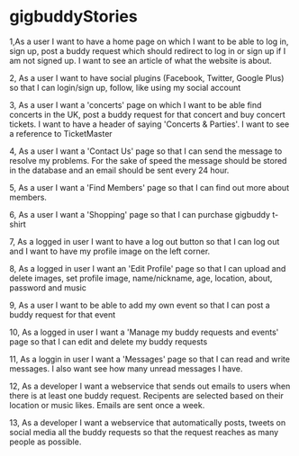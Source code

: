 # gigbuddyStories

1,As a user I want to have a home page on which I want to be able to log in, sign up, post a buddy request which should redirect to log in or sign up if I am not signed up.
  I want to see an article of what the website is about.

2, As a user I want to have social plugins (Facebook, Twitter, Google Plus) so that I can login/sign up, follow, like using my social account

3, As a user I want a 'concerts' page on which I want to be able find concerts in the UK, post a buddy request for that concert and buy concert tickets.
   I want to have a header of saying 'Concerts & Parties'.
   I want to see a reference to TicketMaster

4, As a user I want a 'Contact Us' page so that I can send the message to resolve my problems.
   For the sake of speed the message should be stored in the database and an email should be sent every 24 hour.

5, As a user I want a 'Find Members' page so that I can find out more about members.

6, As a user I want a 'Shopping' page so that I can purchase gigbuddy t-shirt 

7, As a logged in user I want to have a log out button so that I can log out and I want to have my profile image on the left corner.

8, As a logged in user I want an 'Edit Profile' page so that I can upload and delete images, set profile image, name/nickname, age, location, about, password and music

9, As a user I want to be able to add my own event so that I can post a buddy request for that event

10, As a logged in user I want a 'Manage my buddy requests and events' page so that I can edit and delete my buddy requests

11, As a loggin in user I want a 'Messages' page so that I can read and write messages.
    I also want see how many unread messages I have.
    
12, As a developer I want a webservice that sends out emails to users when there is at least one buddy request.
    Recipents are selected based on their location or music likes.
    Emails are sent once a week.
    
13, As a developer I want a webservice that automatically posts, tweets on social media all the buddy requests so that the     request reaches as many people as possible.


